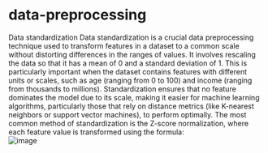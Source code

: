 # data-preprocessing
Data standardization
Data standardization is a crucial data preprocessing technique used to transform features in a dataset to a common scale without distorting differences in the ranges of values. It involves rescaling the data so that it has a mean of 0 and a standard deviation of 1. 
This is particularly important when the dataset contains features with different units or scales, such as age (ranging from 0 to 100) and income (ranging from thousands to millions). Standardization ensures that no feature dominates the model due to its scale, making it easier for machine learning algorithms, particularly those that rely on distance metrics (like K-nearest neighbors or support vector machines), to perform optimally. 
The most common method of standardization is the Z-score normalization, where each feature value is transformed using the formula:  
![image](https://github.com/user-attachments/assets/162d37f6-e159-4785-93a9-99674c0f69c0)


